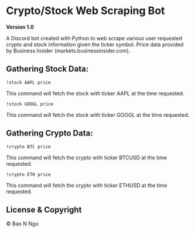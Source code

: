# Crypto/Stock Web Scraping Bot

**Version 1.0**

A Discord bot created with Python to web scrape various user requested crypto and stock information given the ticker symbol. Price data provided by Business Insider (markets.businessinsider.com).

Gathering Stock Data: 
---------------------
```
!stock AAPL price
```
This command will fetch the stock with ticker AAPL at the time requested.

```
!stock GOOGL price
```
This command will fetch the stock with ticker GOOGL at the time requested.


Gathering Crypto Data: 
---------------------
```
!crypto BTC price
```
This command will fetch the crypto with ticker BTCUSD at the time requested.
```
!crypto ETH price
```
This command will fetch the crypto with ticker ETHUSD at the time requested.

## License & Copyright
© Bao N Ngo
